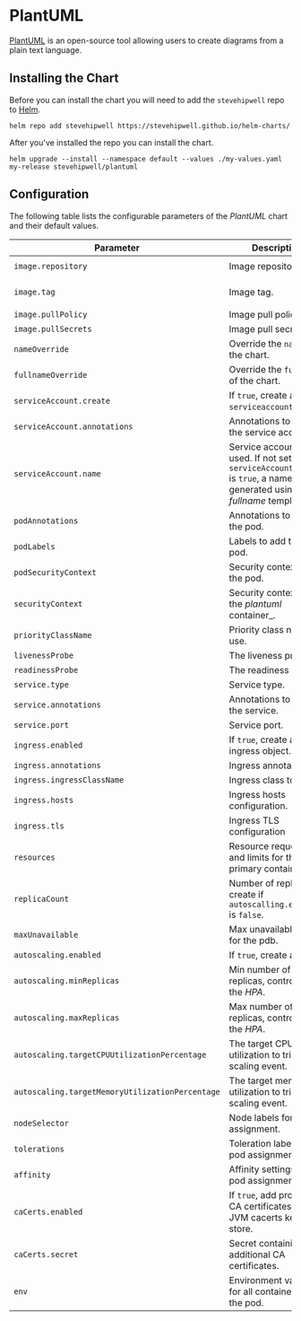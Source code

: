 # PlantUML

[PlantUML](https://plantuml.com/) is an open-source tool allowing users to create diagrams from a plain text language.

## Installing the Chart

Before you can install the chart you will need to add the `stevehipwell` repo to [Helm](https://helm.sh/).

```shell
helm repo add stevehipwell https://stevehipwell.github.io/helm-charts/
```

After you've installed the repo you can install the chart.

```shell
helm upgrade --install --namespace default --values ./my-values.yaml my-release stevehipwell/plantuml
```

## Configuration

The following table lists the configurable parameters of the _PlantUML_ chart and their default values.

| Parameter                                       | Description                                                                                                                      | Default                          |
| ----------------------------------------------- | -------------------------------------------------------------------------------------------------------------------------------- | -------------------------------- |
| `image.repository`                              | Image repository.                                                                                                                | `plantuml/plantuml-server`       |
| `image.tag`                                     | Image tag.                                                                                                                       | `jetty-v{{ .Chart.AppVersion }}` |
| `image.pullPolicy`                              | Image pull policy.                                                                                                               | `IfNotPresent`                   |
| `image.pullSecrets`                             | Image pull secrets.                                                                                                              | `[]`                             |
| `nameOverride`                                  | Override the `name` of the chart.                                                                                                | `nil`                            |
| `fullnameOverride`                              | Override the `fullname` of the chart.                                                                                            | `nil`                            |
| `serviceAccount.create`                         | If `true`, create a new `serviceaccount`.                                                                                        | `true`                           |
| `serviceAccount.annotations`                    | Annotations to add to the service account.                                                                                       | `{}`                             |
| `serviceAccount.name`                           | Service account to be used. If not set and `serviceAccount.create` is `true`, a name is generated using the _fullname_ template. | `nil`                            |
| `podAnnotations`                                | Annotations to add to the pod.                                                                                                   | `{}`                             |
| `podLabels`                                     | Labels to add to the pod.                                                                                                        | `{}`                             |
| `podSecurityContext`                            | Security context for the pod.                                                                                                    | `{}`                             |
| `securityContext`                               | Security context for the _plantuml_ container\_.                                                                                 | `{}`                             |
| `priorityClassName`                             | Priority class name to use.                                                                                                      | `""`                             |
| `livenessProbe`                                 | The liveness probe.                                                                                                              | See _values.yaml_                |
| `readinessProbe`                                | The readiness probe.                                                                                                             | See _values.yaml_                |
| `service.type`                                  | Service type.                                                                                                                    | `ClusterIP`                      |
| `service.annotations`                           | Annotations to add to the service.                                                                                               | `{}`                             |
| `service.port`                                  | Service port.                                                                                                                    | `80`                             |
| `ingress.enabled`                               | If `true`, create an ingress object.                                                                                             | `false`                          |
| `ingress.annotations`                           | Ingress annotations.                                                                                                             | `{}`                             |
| `ingress.ingressClassName`                      | Ingress class to use.                                                                                                            | `""`                             |
| `ingress.hosts`                                 | Ingress hosts configuration.                                                                                                     | `[]`                             |
| `ingress.tls`                                   | Ingress TLS configuration                                                                                                        | `[]`                             |
| `resources`                                     | Resource requests and limits for the primary container.                                                                          | `nil`                            |
| `replicaCount`                                  | Number of replicas to create if `autoscalling.enabled` is `false`.                                                               | `1`                              |
| `maxUnavailable`                                | Max unavailable pods for the pdb.                                                                                                | `0`                              |
| `autoscaling.enabled`                           | If `true`, create a _HPA_.                                                                                                       | `true`                           |
| `autoscaling.minReplicas`                       | Min number of replicas, controlled by the _HPA_.                                                                                 | `1`                              |
| `autoscaling.maxReplicas`                       | Max number of replicas, controlled by the _HPA_.                                                                                 | `3`                              |
| `autoscaling.targetCPUUtilizationPercentage`    | The target CPU utilization to trigger a scaling event.                                                                           | `80`                             |
| `autoscaling.targetMemoryUtilizationPercentage` | The target memory utilization to trigger a scaling event.                                                                        | `80`                             |
| `nodeSelector`                                  | Node labels for pod assignment.                                                                                                  | `{}`                             |
| `tolerations`                                   | Toleration labels for pod assignment.                                                                                            | `[]`                             |
| `affinity`                                      | Affinity settings for pod assignment.                                                                                            | `{}`                             |
| `caCerts.enabled`                               | If `true`, add provided CA certificates to the JVM cacerts key store.                                                            | `false`                          |
| `caCerts.secret`                                | Secret containing the additional CA certificates.                                                                                | `nil`                            |
| `env`                                           | Environment variables for all containers in the pod.                                                                             | `nil`                            |
